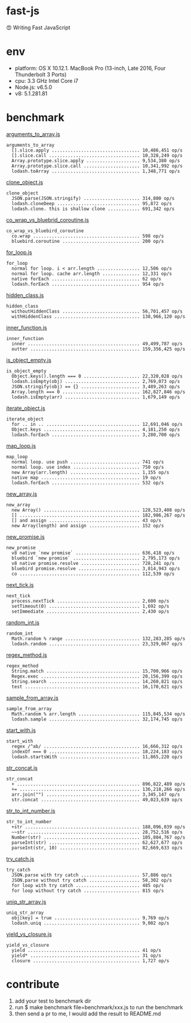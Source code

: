 # fast-js

:heart_eyes: Writing Fast JavaScript

# env

* platform: OS X 10.12.1. MacBook Pro (13-inch, Late 2016, Four Thunderbolt 3 Ports)
* cpu: 3.3 GHz Intel Core i7
* Node.js: v6.5.0
* v8: 5.1.281.81

# benchmark

[arguments_to_array.js](benchmark/arguments_to_array.js)

```
arguments_to_array
  [].slice.apply ................................. 10,486,451 op/s
  [].slice.call .................................. 10,328,249 op/s
  Array.prototype.slice.apply .................... 9,534,380 op/s
  Array.prototype.slice.call ..................... 10,341,992 op/s
  lodash.toArray ................................. 1,348,771 op/s
```

[clone_object.js](benchmark/clone_object.js)

```
clone_object
  JSON.parse(JSON.stringify) ..................... 314,800 op/s
  lodash.cloneDeep ............................... 95,872 op/s
  lodash.clone. this is shallow clone ............ 691,342 op/s
```

[co_wrap_vs_bluebrid_coroutine.js](benchmark/co_wrap_vs_bluebrid_coroutine.js)

```
co_wrap_vs_bluebird_coroutine
  co.wrap ........................................ 598 op/s
  bluebird.coroutine ............................. 200 op/s
```

[for_loop.js](benchmark/for_loop.js)

```
for_loop
  normal for loop. i < arr.length ................ 12,506 op/s
  normal for loop. cache arr.length .............. 12,331 op/s
  native forEach ................................. 62 op/s
  lodash.forEach ................................. 954 op/s
```

[hidden_class.js](benchmark/hidden_class.js)

```
hidden_class
  withoutHiddenClass ............................. 56,701,457 op/s
  withHiddenClass ................................ 138,966,120 op/s
```

[inner_function.js](benchmark/inner_function.js)

```
inner_function
  inner .......................................... 49,499,787 op/s
  outter ......................................... 159,356,425 op/s
```

[is_object_empty.js](benchmark/is_object_empty.js)

```
is_object_empty
  Object.keys().length === 0 ..................... 22,320,028 op/s
  lodash.isEmpty(obj) ............................ 2,769,073 op/s
  JSON.stringify(obj) == {} ...................... 3,489,263 op/s
  Array.length === 0 ............................. 162,827,846 op/s
  lodash.isEmpty(arr) ............................ 1,679,149 op/s
```

[iterate_object.js](benchmark/iterate_object.js)

```
iterate_object
  for .. in .. ................................... 12,691,046 op/s
  Object.keys .................................... 4,181,250 op/s
  lodash.forEach ................................. 3,280,700 op/s
```

[map_loop.js](benchmark/map_loop.js)

```
map_loop
  normal loop. use push .......................... 741 op/s
  normal loop. use index ......................... 750 op/s
  new Array(arr.length) .......................... 1,155 op/s
  native map ..................................... 19 op/s
  lodash.forEach ................................. 532 op/s
```

[new_array.js](benchmark/new_array.js)

```
new_array
  new Array() .................................... 128,523,408 op/s
  [] ............................................. 182,986,267 op/s
  [] and assign .................................. 43 op/s
  new Array(length) and assign ................... 152 op/s
```

[new_promise.js](benchmark/new_promise.js)

```
new_promise
  v8 native `new promise` ........................ 636,418 op/s
  bluebird `new promise` ......................... 2,795,173 op/s
  v8 native promise.resolve ...................... 728,241 op/s
  bluebird promise.resolve ....................... 3,814,943 op/s
  co ............................................. 112,539 op/s
```

[next_tick.js](benchmark/next_tick.js)

```
next_tick
  process.nextTick ............................... 2,600 op/s
  setTimeout(0) .................................. 1,692 op/s
  setImmediate ................................... 2,430 op/s
```

[random_int.js](benchmark/random_int.js)

```
random_int
  Math.random % range ............................ 132,283,285 op/s
  lodash.random .................................. 23,329,067 op/s
```

[regex_method.js](benchmark/regex_method.js)

```
regex_method
  String.match ................................... 15,700,966 op/s
  Regex.exec ..................................... 20,156,399 op/s
  String.search .................................. 14,260,821 op/s
  test ........................................... 16,170,621 op/s
```

[sample_from_array.js](benchmark/sample_from_array.js)

```
sample_from_array
  Math.random % arr.length ....................... 115,845,534 op/s
  lodash.sample .................................. 32,174,745 op/s
```

[start_with.js](benchmark/start_with.js)

```
start_with
  regex /^ab/ .................................... 16,666,312 op/s
  indexOf === 0 .................................. 18,224,183 op/s
  lodash.startsWith .............................. 11,865,220 op/s
```

[str_concat.js](benchmark/str_concat.js)

```
str_concat
  + .............................................. 896,822,489 op/s
  += ............................................. 136,218,266 op/s
  arr.join("") ................................... 3,345,147 op/s
  str.concat ..................................... 49,023,639 op/s
```

[str_to_int_number.js](benchmark/str_to_int_number.js)

```
str_to_int_number
  +str ........................................... 188,096,039 op/s
  ~~str .......................................... 28,752,516 op/s
  Number(str) .................................... 105,804,767 op/s
  parseInt(str) .................................. 62,627,677 op/s
  parseInt(str, 10) .............................. 82,669,633 op/s
```

[try_catch.js](benchmark/try_catch.js)

```
try_catch
  JSON.parse with try catch ...................... 57,886 op/s
  JSON.parse without try catch ................... 58,302 op/s
  for loop with try catch ........................ 485 op/s
  for loop without try catch ..................... 815 op/s
```

[uniq_str_array.js](benchmark/uniq_str_array.js)

```
uniq_str_array
  obj[key] = true ................................ 9,769 op/s
  lodash.uniq .................................... 9,002 op/s
```

[yield_vs_closure.js](benchmark/yield_vs_closure.js)

```
yield_vs_closure
  yield .......................................... 41 op/s
  yield* ......................................... 31 op/s
  closure ........................................ 1,727 op/s
```

# contribute

1. add your test to benchmark dir
1. run $ make benchmark file=benchmark/xxx.js to run the benchmark
1. then send a pr to me, I would add the result to README.md